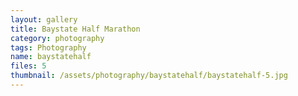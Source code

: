 ```yaml
---
layout: gallery
title: Baystate Half Marathon
category: photography
tags: Photography
name: baystatehalf
files: 5
thumbnail: /assets/photography/baystatehalf/baystatehalf-5.jpg
---
```

